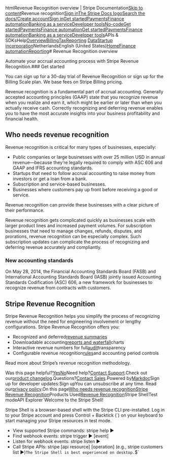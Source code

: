 htmlRevenue Recognition overview | Stripe Documentation[Skip to content](#main-content)Revenue recognition[Sign in](https://dashboard.stripe.com/login?redirect=https%3A%2F%2Fdocs.stripe.com%2Frevenue-recognition)[The Stripe Docs logo](/)[Search the docs/](#)[Create account](https://dashboard.stripe.com/register)[Sign in](https://dashboard.stripe.com/login?redirect=https%3A%2F%2Fdocs.stripe.com%2Frevenue-recognition)[Get started](/get-started)[Payments](/payments)[Finance automation](/finance-automation)[Banking as a service](/financial-services)[Developer tools](/development)[No-code](/no-code)[Get started](/get-started)[Payments](/payments)[Finance automation](/finance-automation)[](#)[Get started](/get-started)[Payments](/payments)[Finance automation](/finance-automation)[Banking as a service](/financial-services)[Developer tools](/development)[](#)APIs & SDKsHelp[Overview](/docs/finance-automation)[Billing](#)[Tax](#)[Reporting](#)
[Data](#)[Startup incorporation](#)NetherlandsEnglish (United States)[](#)[](#)[Home](/docs)[Finance automation](/docs/finance-automation)[Reporting](/docs/stripe-reports)# Revenue Recognition overview

Automate your accrual accounting process with Stripe Revenue Recognition.### Get started

You can sign up for a 30-day trial of Revenue Recognition or sign up for the Billing Scale plan. We base fees on Stripe Billing pricing.

Revenue recognition is a fundamental part of accrual accounting. Generally accepted accounting principles (GAAP) state that you recognize revenue when you realize and earn it, which might be earlier or later than when you actually receive cash. Correctly recognizing and deferring revenue enables you to have the most accurate insights into your business profitability and financial health.

## Who needs revenue recognition

Revenue recognition is critical for many types of businesses, especially:

- Public companies or large businesses with over 25 million USD in annual revenue—because they’re legally required to comply with ASC 606 and GAAP and IFRS accounting standards.
- Startups that need to follow accrual accounting to raise money from investors or get a loan from a bank.
- Subscription and service-based businesses.
- Businesses where customers pay up front before receiving a good or service.

Revenue recognition can provide these businesses with a clear picture of their performance.

Revenue recognition gets complicated quickly as businesses scale with larger product lines and increased payment volumes. For subscription businesses that need to manage changes, refunds, disputes, and prorations, revenue recognition can be especially complex. Such subscription updates can complicate the process of recognizing and deferring revenue accurately and compliantly.

### New accounting standards

On May 28, 2014, the Financial Accounting Standards Board (FASB) and International Accounting Standards Board (IASB) jointly issued Accounting Standards Codification (ASC) 606, a new framework for businesses to recognize revenue from contracts with customers.

## Stripe Revenue Recognition

Stripe Revenue Recognition helps you simplify the process of recognizing revenue without the need for engineering involvement or lengthy configurations. Stripe Revenue Recognition offers you:

- Recognized and deferred[revenue summaries](/revenue-recognition/reports/monthly-summary)
- Downloadable accounting[reports and waterfall](/revenue-recognition/reports/waterfall)charts
- Interactive revenue numbers for full[audit](/revenue-recognition/reports/audit-numbers)transparency
- Configurable revenue recognition[rules](/revenue-recognition/rules)and accounting period controls

Read more about Stripe’s revenue recognition methodology.

Was this page helpful?[Yes](#)[No](#)Need help?[Contact Support](https://support.stripe.com/).Check out our[product changelog](https://stripe.com/blog/changelog).Questions?[Contact Sales](https://stripe.com/contact/sales).Powered by[Markdoc](https://markdoc.dev)Sign up for developer updates:Sign upYou can unsubscribe at any time. Read our[privacy policy](https://stripe.com/privacy).On this page[Who needs revenue recognition](#who)[Stripe Revenue Recognition](#why)Products Used[Revenue Recognition](/billing/revenue-recognition)Stripe ShellTest modeAPI Explorer[](https://stripe.com/docs/stripe-cli#install)`Welcome to the Stripe Shell!

Stripe Shell is a browser-based shell with the Stripe CLI pre-installed. Log in to your
Stripe account and press Control + Backtick (`) on your keyboard to start managing your Stripe
resources in test mode.

- View supported Stripe commands: stripe help ▶️
- Find webhook events: stripe trigger ▶️ [event]
- Listen for webhook events: stripe listen ▶
- Call Stripe APIs: stripe [api resource] [operation] (e.g., stripe customers list ▶️)`The Stripe Shell is best experienced on desktop.`$`